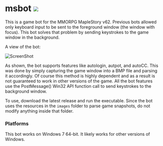 # msbot <img src="https://github.com/4148/msbot/blob/master/images/msbotgui.ico"/>
This is a game bot for the MMORPG MapleStory v62. Previous bots allowed only keyboard input to be sent to the foreground window (the window with focus). This bot solves that problem by sending keystrokes to the game window in the background.

A view of the bot:

![ScreenShot](https://raw.github.com/4148/msbot/master/msbot.png)

As shown, the bot supports features like autologin, autpot, and autoCC. This was done by simply capturing the game window into a BMP file and parsing it accordingly. Of course this method is highly dependent and as a result is not guaranteed to work in other versions of the game. All the bot features use the PostMessage() Win32 API function call to send keystrokes to the background window.

To use, download the latest release and run the executable. Since the bot uses the resources in the `images` folder to parse game snapshots, do not modify anything inside that folder.

### Platforms
This bot works on Windows 7 64-bit. It likely works for other versions of Windows. 
